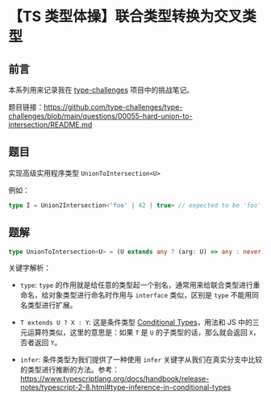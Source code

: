 # 【TS 类型体操】联合类型转换为交叉类型

## 前言

本系列用来记录我在 [type-challenges](https://github.com/type-challenges/type-challenges) 项目中的挑战笔记。

题目链接：https://github.com/type-challenges/type-challenges/blob/main/questions/00055-hard-union-to-intersection/README.md

## 题目

实现高级实用程序类型 `UnionToIntersection<U>`

例如：

```ts
type I = Union2Intersection<'foo' | 42 | true> // expected to be 'foo' & 42 & true
```

## 题解

```ts
type UnionToIntersection<U> = (U extends any ? (arg: U) => any : never) extends ((arg: infer I) => void) ? I : never
```

关键字解析：

- `type`: `type` 的作用就是给任意的类型起一个别名，通常用来给联合类型进行重命名，给对象类型进行命名时作用与 `interface` 类似，区别是 `type` 不能用同名类型进行扩展。

- `T extends U ? X : Y`: 这是条件类型 [Conditional Types](https://www.typescriptlang.org/docs/handbook/2/conditional-types.html)，用法和 JS 中的三元运算符类似，这里的意思是：如果 `T` 是 `U` 的子类型的话，那么就会返回 `X`，否者返回 `Y`。

- `infer`: 条件类型为我们提供了一种使用 `infer` 关键字从我们在真实分支中比较的类型进行推断的方法。参考：https://www.typescriptlang.org/docs/handbook/release-notes/typescript-2-8.html#type-inference-in-conditional-types
